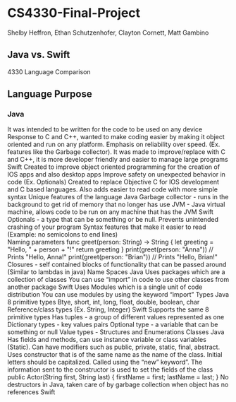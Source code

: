 # CS4330-Final-Project
Shelby Heffron, Ethan Schutzenhofer, Clayton Cornett, Matt Gambino  
  
 ## Java vs. Swift

4330 Language Comparison

## Language Purpose
### Java
It was intended to be written for the code to be used on any device
Response to C and C++, wanted to make coding easier by making it object oriented and run on any platform. Emphasis on reliability over speed. (Ex. features like the Garbage collector).
It was made to improve/replace with C and C++, it is more developer friendly and easier to manage large programs
Swift
Created to improve object oriented programming for the creation of IOS apps and also desktop apps
Improve safety on unexpected behavior in code (Ex. Optionals)
Created to replace Objective C for IOS development and C based languages. Also adds easier to read code with more simple syntax 
Unique features of the language
Java
Garbage collector - runs in the background to get rid of memory that no longer has use
JVM - Java virtual machine, allows code to be run on any machine that has the JVM
Swift
Optionals - a type that can be something or be null. Prevents unintended crashing of your program
Syntax features that make it easier to read (Example: no semicolons to end lines)  
Naming parameters
func greet(person: String) -> String {
   let greeting = "Hello, " + person + "!"
   return greeting
}
print(greet(person: "Anna"))
// Prints "Hello, Anna!"
print(greet(person: "Brian"))
// Prints "Hello, Brian!"
Closures - self contained blocks of functionality that can be passed around (Similar to lambdas in java)
Name Spaces
Java
Uses packages which are a collection of classes
You can use “import” in code to use other classes from another package
Swift
Uses Modules which is a single unit of code distribution
You can use modules by using the keyword “import”
Types
Java
8 primitive types
Btye, short, int, long, float, double, boolean, char
Reference/class types (Ex. String, Integer)
Swift
Supports the same 8 primitive types
Has tuples - a group of different values represented as one
Dictionary types - key values pairs
Optional type - a variable that can be something or null
Value types - Structures and Enumerations
Classes
Java 
Has fields and methods, can use instance variable or class variables (Static). Can have modifiers such as public, private, static, final, abstract. 
Uses constructor that is of the same name as the name of the class. Initial letters should be capitalized. Called using the “new” keyword”. 
The information sent to the constructor is used to set the fields of the class
public Actor(String first, String last)
{
    firstName = first;
    lastName = last;
}
No destructors in Java, taken care of by garbage collection when object has no references
Swift


